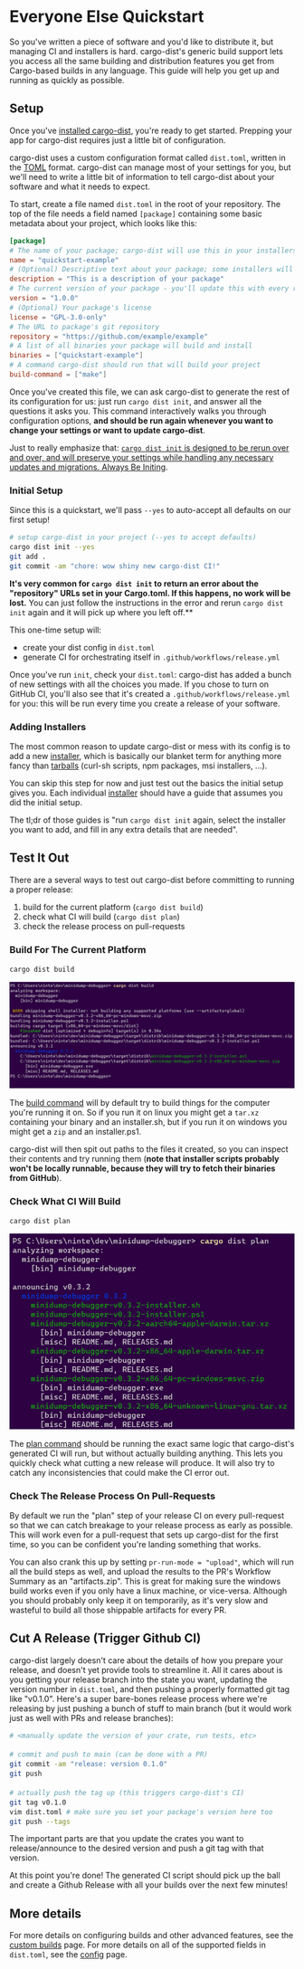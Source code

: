 # Everyone Else Quickstart

<!-- toc -->

So you've written a piece of software and you'd like to distribute it, but managing CI and installers is hard. cargo-dist's generic build support lets you access all the same building and distribution features you get from Cargo-based builds in any language. This guide will help you get up and running as quickly as possible.

## Setup

Once you've [installed cargo-dist][install], you're ready to get started. Prepping your app for cargo-dist requires just a little bit of configuration.

cargo-dist uses a custom configuration format called `dist.toml`, written in the [TOML][toml] format. cargo-dist can manage most of your settings for you, but we'll need to write a little bit of information to tell cargo-dist about your software and what it needs to expect.

To start, create a file named `dist.toml` in the root of your repository. The top of the file needs a field named `[package]` containing some basic metadata about your project, which looks like this:

```toml
[package]
# The name of your package; cargo-dist will use this in your installers and announcements
name = "quickstart-example"
# (Optional) Descriptive text about your package; some installers will present this to users
description = "This is a description of your package"
# The current version of your package - you'll update this with every release
version = "1.0.0"
# (Optional) Your package's license
license = "GPL-3.0-only"
# The URL to package's git repository
repository = "https://github.com/example/example"
# A list of all binaries your package will build and install
binaries = ["quickstart-example"]
# A command cargo-dist should run that will build your project
build-command = ["make"]
```

Once you've created this file, we can ask cargo-dist to generate the rest of its configuration for us: just run `cargo dist init`, and answer all the questions it asks you. This command interactively walks you through configuration options, **and should be run again whenever you want to change your settings or want to update cargo-dist**.

Just to really emphasize that: [`cargo dist init` is designed to be rerun over and over, and will preserve your settings while handling any necessary updates and migrations. Always Be Initing](../updating.md).

### Initial Setup

Since this is a quickstart, we'll pass `--yes` to auto-accept all defaults on our first setup!

```sh
# setup cargo-dist in your project (--yes to accept defaults)
cargo dist init --yes
git add .
git commit -am "chore: wow shiny new cargo-dist CI!"
```

**It's very common for `cargo dist init` to return an error about the "repository" URLs set in your Cargo.toml. If this happens, no work will be lost.** You can just follow the instructions in the error and rerun `cargo dist init` again and it will pick up where you left off.**

This one-time setup will:

* create your dist config in `dist.toml`
* generate CI for orchestrating itself in `.github/workflows/release.yml`

Once you've run `init`, check your `dist.toml`: cargo-dist has added a bunch of new settings with all the choices you made. If you chose to turn on GitHub CI, you'll also see that it's created a `.github/workflows/release.yml` for you: this will be run every time you create a release of your software.

### Adding Installers

The most common reason to update cargo-dist or mess with its config is to add a new [installer][], which is basically our blanket term for anything more fancy than [tarballs][] (curl-sh scripts, npm packages, msi installers, ...).

You can skip this step for now and just test out the basics the initial setup gives you. Each individual [installer][] should have a guide that assumes you did the initial setup.

The tl;dr of those guides is "run `cargo dist init` again, select the installer you want to add, and fill in any extra details that are needed".

## Test It Out

There are a several ways to test out cargo-dist before committing to running a proper release:

1. build for the current platform (`cargo dist build`)
2. check what CI will build (`cargo dist plan`)
3. check the release process on pull-requests




### Build For The Current Platform

```sh
cargo dist build
```

![Running "cargo dist build" on a project, resulting in the application getting built and bundled into a .zip, and an "installer.ps1" script getting generated. Paths to these files are printed along with some metadata.][quickstart-build]

The [build command][build] will by default try to build things for the computer you're running it on. So if you run it on linux you might get a `tar.xz` containing your binary and an installer.sh, but if you run it on windows you might get a `zip` and an installer.ps1.

cargo-dist will then spit out paths to the files it created, so you can inspect their contents and try running them (**note that installer scripts probably won't be locally runnable, because they will try to fetch their binaries from GitHub**).

### Check What CI Will Build

```sh
cargo dist plan
```

![Running "cargo dist plan" on a project, producing a full printout of the tarballs/zips that will be produced for all platforms (mac, linux, windows), and all installers (shell, powershell)][quickstart-plan]

The [plan command][plan] should be running the exact same logic that cargo-dist's generated CI will run, but without actually building anything. This lets you quickly check what cutting a new release will produce. It will also try to catch any inconsistencies that could make the CI error out.

### Check The Release Process On Pull-Requests

By default we run the "plan" step of your release CI on every pull-request so that we can catch breakage to your release process as early as possible. This will work even for a pull-request that sets up cargo-dist for the first time, so you can be confident you're landing something that works.

You can also crank this up by setting `pr-run-mode = "upload"`, which will run all the build steps as well, and upload the results to the PR's Workflow Summary as an "artifacts.zip". This is great for making sure the windows build works even if you only have a linux machine, or vice-versa. Although you should probably only keep it on temporarily, as it's very slow and wasteful to build all those shippable artifacts for every PR.

## Cut A Release (Trigger Github CI)

cargo-dist largely doesn't care about the details of how you prepare your release, and doesn't yet provide tools to streamline it. All it cares about is you getting your release branch into the state you want, updating the version number in `dist.toml`, and then pushing a properly formatted git tag like "v0.1.0". Here's a super bare-bones release process where we're releasing by just pushing a bunch of stuff to main branch (but it would work just as well with PRs and release branches):

```sh
# <manually update the version of your crate, run tests, etc>

# commit and push to main (can be done with a PR)
git commit -am "release: version 0.1.0"
git push

# actually push the tag up (this triggers cargo-dist's CI)
git tag v0.1.0
vim dist.toml # make sure you set your package's version here too
git push --tags
```

The important parts are that you update the crates you want to release/announce to the desired version and push a git tag with that version.

At this point you're done! The generated CI script should pick up the ball and create a Github Release with all your builds over the next few minutes!

## More details

For more details on configuring builds and other advanced features, see the [custom builds][custom-builds] page. For more details on all of the supported fields in `dist.toml`, see the [config][package-section] page.

[quickstart-build]: ../img/quickstart-build.png
[quickstart-plan]: ../img/quickstart-plan.png

[build]: ../reference/cli.md#cargo-dist-build
[custom-builds]: ../custom-builds.md
[install]: ../install.md
[installer]: ../installers/index.md
[package-section]: ../reference/config.md#the-package-section
[plan]: ../reference/cli.md#cargo-dist-plan
[tarballs]: ../artifacts/archives.md
[toml]: https://toml.io/en/
